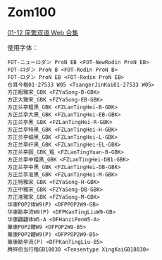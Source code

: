 # Zom100

[01-12 简繁双语 Web 合集](https://github.com/Nekomoekissaten-SUB/Nekomoekissaten-Storage/releases/download/subtitle_pkg/Zom100_Web_JPCH.7z)

使用字体：
```
FOT-ニューロダン ProN EB <FOT-NewRodin ProN EB>
FOT-ロダン ProN B <FOT-Rodin ProN B>
FOT-ロダン ProN EB <FOT-Rodin ProN EB>
仓耳今楷01-27533 W05 <TsangerJinKai01-27533 W05>
方正粗雅宋_GBK <FZYaSong-B-GBK>
方正大雅宋_GBK <FZYaSong-EB-GBK>
方正兰亭粗黑_GBK <FZLanTingHei-B-GBK>
方正兰亭大黑_GBK <FZLanTingHei-EB-GBK>
方正兰亭黑_GBK <FZLanTingHei-R-GBK>
方正兰亭特黑_GBK <FZLanTingHei-H-GBK>
方正兰亭细黑_GBK <FZLanTingHei-L-GBK>
方正兰亭纤黑_GBK <FZLanTingHei-EL-GBK>
方正兰亭圆_GBK_粗 <FZLanTingYuan-B-GBK>
方正兰亭中粗黑_GBK <FZLanTingHei-DB1-GBK>
方正兰亭中黑_GBK <FZLanTingHei-DB-GBK>
方正兰亭准黑_GBK <FZLanTingHei-M-GBK>
方正特雅宋_GBK <FZYaSong-H-GBK>
方正中雅宋_GBK <FZYaSong-DB-GBK>
方正准雅宋_GBK <FZYaSong-M-GBK>
华康POP2体W9(P) <DFPPOP2W9-GB>
华康勘亭流W9(P) <DFPKanTingLiuW9-GB>
华康翩翩体W5-A <DFHanziPenW5-A>
華康POP2體W9 <DFPOP2W9-B5>
華康POP2體W9(P) <DFPPOP2W9-B5>
華康勘亭流(P) <DFPKanTingLiu-B5>
腾祥伯当行楷GB18030 <Tensentype XingKaiGB18030>
```
